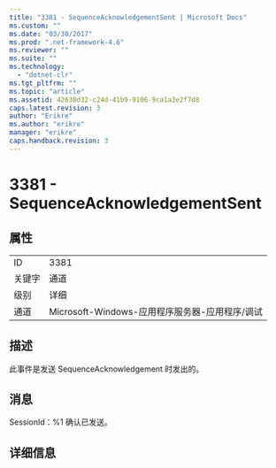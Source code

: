 ```yaml
---
title: "3381 - SequenceAcknowledgementSent | Microsoft Docs"
ms.custom: ""
ms.date: "03/30/2017"
ms.prod: ".net-framework-4.6"
ms.reviewer: ""
ms.suite: ""
ms.technology: 
  - "dotnet-clr"
ms.tgt_pltfrm: ""
ms.topic: "article"
ms.assetid: 42630d32-c24d-41b9-9106-9ca1a3e2f7d8
caps.latest.revision: 3
author: "Erikre"
ms.author: "erikre"
manager: "erikre"
caps.handback.revision: 3
---
```

# 3381 - SequenceAcknowledgementSent
## 属性  
  
|||  
|-|-|  
|ID|3381|  
|关键字|通道|  
|级别|详细|  
|通道|Microsoft\-Windows\-应用程序服务器\-应用程序\/调试|  
  
## 描述  
 此事件是发送 SequenceAcknowledgement 时发出的。  
  
## 消息  
 SessionId：%1 确认已发送。  
  
## 详细信息